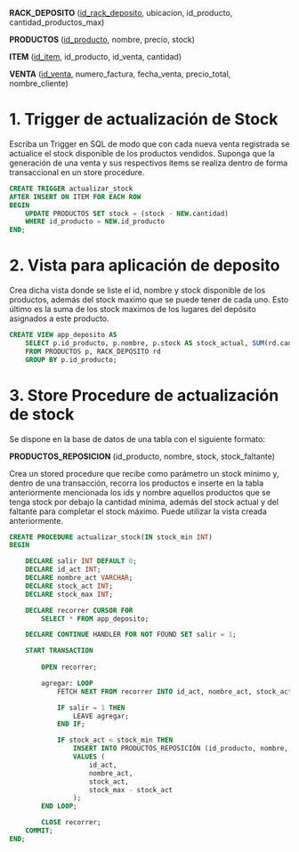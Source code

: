 **RACK_DEPOSITO** (<ins>id_rack_deposito</ins>, ubicacion, id_producto, cantidad_productos_max)

**PRODUCTOS** (<ins>id_producto</ins>, nombre, precio, stock)

**ITEM** (<ins>id_item</ins>, id_producto, id_venta, cantidad)

**VENTA** (<ins>id_venta</ins>, numero_factura, fecha_venta, precio_total, nombre_cliente)

# 1. Trigger de actualización de Stock

Escriba un Trigger en SQL de modo que con cada nueva venta registrada se actualice el stock disponible de los productos vendidos. Suponga que la generación de una venta y sus respectivos ítems se realiza dentro de forma transaccional en un store procedure.

```sql
CREATE TRIGGER actualizar_stock
AFTER INSERT ON ITEM FOR EACH ROW
BEGIN
    UPDATE PRODUCTOS SET stock = (stock - NEW.cantidad)
    WHERE id_producto = NEW.id_producto
END;
```

# 2. Vista para aplicación de deposito

Crea dicha vista donde se liste el id, nombre y stock disponible de los productos, además del stock maximo que se puede tener de cada uno. Esto último es la suma de los stock maximos de los lugares del depósito asignados a este producto.

```sql
CREATE VIEW app_deposito AS
    SELECT p.id_producto, p.nombre, p.stock AS stock_actual, SUM(rd.cantidad_productos_max) AS stock_maximo
    FROM PRODUCTOS p, RACK_DEPOSITO rd
    GROUP BY p.id_producto;
```

# 3. Store Procedure de actualización de stock

Se dispone en la base de datos de una tabla con el siguiente formato:

**PRODUCTOS_REPOSICION** (id_producto, nombre, stock, stock_faltante)

Crea un stored procedure que recibe como parámetro un stock mínimo y, dentro de una transacción, recorra los productos e inserte en la tabla anteriormente mencionada los ids y nombre aquellos productos que se tenga stock por debajo la cantidad mínima, además del stock actual y del faltante para completar el stock máximo. Puede utilizar la vista creada anteriormente.

```sql
CREATE PROCEDURE actualizar_stock(IN stock_min INT)
BEGIN

    DECLARE salir INT DEFAULT 0;
    DECLARE id_act INT;
    DECLARE nombre_act VARCHAR;
    DECLARE stock_act INT;
    DECLARE stock_max INT;

    DECLARE recorrer CURSOR FOR
        SELECT * FROM app_deposito;

    DECLARE CONTINUE HANDLER FOR NOT FOUND SET salir = 1;

    START TRANSACTION
    
        OPEN recorrer;

        agregar: LOOP
            FETCH NEXT FROM recorrer INTO id_act, nombre_act, stock_act, stock_max;

            IF salir = 1 THEN
                LEAVE agregar;
            END IF;

            IF stock_act < stock_min THEN
                INSERT INTO PRODUCTOS_REPOSICIÓN (id_producto, nombre, stock, stock_faltante)
                VALUES (
                    id_act,
                    nombre_act,
                    stock_act,
                    stock_max - stock_act
                );
        END LOOP;

        CLOSE recorrer;
    COMMIT;
END;
```